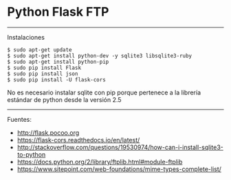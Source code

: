 # Python Flask FTP
---

Instalaciones

	$ sudo apt-get update
	$ sudo apt-get install python-dev -y sqlite3 libsqlite3-ruby
	$ sudo apt-get install python-pip
	$ sudo pip install Flask
	$ sudo pip install json
	$ sudo pip install -U flask-cors

No es necesario instalar sqlite con pip porque pertenece a la librería estándar de python desde la versión 2.5

---

Fuentes:

- http://flask.pocoo.org
- https://flask-cors.readthedocs.io/en/latest/
- http://stackoverflow.com/questions/19530974/how-can-i-install-sqlite3-to-python
- https://docs.python.org/2/library/ftplib.html#module-ftplib
- https://www.sitepoint.com/web-foundations/mime-types-complete-list/